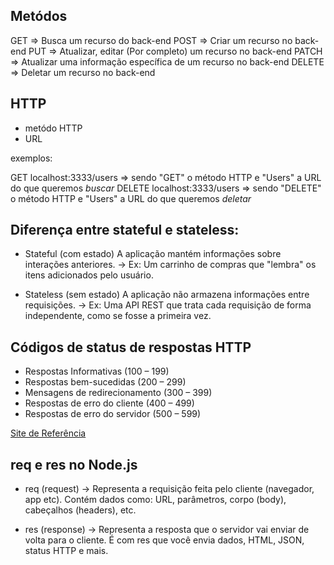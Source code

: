 ## Metódos

GET => Busca um recurso do back-end
POST => Criar um recurso no back-end
PUT => Atualizar, editar (Por completo) um recurso no back-end
PATCH => Atualizar uma informação específica de um recurso no back-end
DELETE => Deletar um recurso no back-end

## HTTP 

- metódo HTTP
- URL 

exemplos: 

GET localhost:3333/users => sendo "GET" o método HTTP e "Users" a URL do que queremos *buscar*
DELETE localhost:3333/users => sendo "DELETE" o método HTTP e "Users" a URL do que queremos *deletar*

## Diferença entre stateful e stateless:

- Stateful (com estado)
A aplicação mantém informações sobre interações anteriores.
→ Ex: Um carrinho de compras que "lembra" os itens adicionados pelo usuário.

- Stateless (sem estado)
A aplicação não armazena informações entre requisições.
→ Ex: Uma API REST que trata cada requisição de forma independente, como se fosse a primeira vez.

## Códigos de status de respostas HTTP

- Respostas Informativas (100 – 199)
- Respostas bem-sucedidas (200 – 299)
- Mensagens de redirecionamento (300 – 399)
- Respostas de erro do cliente (400 – 499)
- Respostas de erro do servidor (500 – 599)

[Site de Referência](https://developer.mozilla.org/pt-BR/docs/Web/HTTP/Reference/Status)

## req e res no Node.js

- req (request) → Representa a requisição feita pelo cliente (navegador, app etc).
Contém dados como: URL, parâmetros, corpo (body), cabeçalhos (headers), etc.

- res (response) → Representa a resposta que o servidor vai enviar de volta para o cliente.
É com res que você envia dados, HTML, JSON, status HTTP e mais.